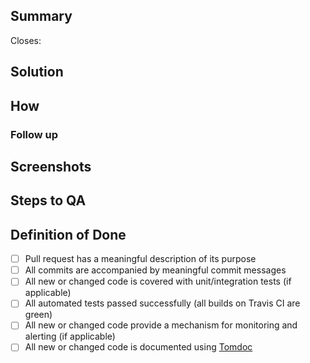 
## Summary

<!-- List all problems that this pr is trying to solve -->
<!-- Isolate the three biggest problems -->
<!-- Isolate the biggest problem -->

Closes: <!-- Add issue number -->
## Solution

<!-- Isolate the solution the solves the biggest problem -->

## How

<!-- After discussing the solution with another engineer explain the how of the
approach -->

### Follow up

<!--
  Paste answers to the following questions after having it with an engineer
  - What was the obstacle that would have prevented him/her from following up with
    this solution?
  - What specific thing did you find to be the most accurate?
-->

## Screenshots

<!-- Add screenshots if applicable, remove section if not -->

## Steps to QA

<!-- How another person can QA the feature -->

## Definition of Done

- [ ] Pull request has a meaningful description of its purpose
- [ ] All commits are accompanied by meaningful commit messages
- [ ] All new or changed code is covered with unit/integration tests (if applicable)
- [ ] All automated tests passed successfully (all builds on Travis CI are green)
- [ ] All new or changed code provide a mechanism for monitoring and alerting (if applicable)
- [ ] All new or changed code is documented using [Tomdoc](http://tomdoc.org/)
